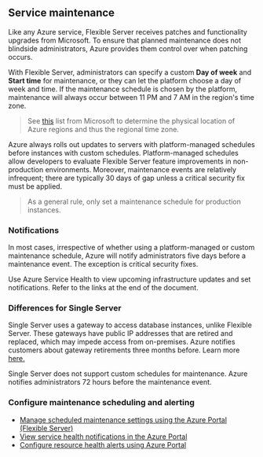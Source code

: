 ## Service maintenance

Like any Azure service, Flexible Server receives patches and functionality upgrades from Microsoft. To ensure that planned maintenance does not blindside administrators, Azure provides them control over when patching occurs.

With Flexible Server, administrators can specify a custom **Day of week** and **Start time** for maintenance, or they can let the platform choose a day of week and time. If the maintenance schedule is chosen by the platform, maintenance will always occur between 11 PM and 7 AM in the region's time zone.

> See [this](https://azure.microsoft.com/global-infrastructure/data-residency/#select-geography) list from Microsoft to determine the physical location of Azure regions and thus the regional time zone.

Azure always rolls out updates to servers with platform-managed schedules before instances with custom schedules. Platform-managed schedules allow developers to evaluate Flexible Server feature improvements in non-production environments. Moreover, maintenance events are relatively infrequent; there are typically 30 days of gap unless a critical security fix must be applied.

> As a general rule, only set a maintenance schedule for production instances.

### Notifications

In most cases, irrespective of whether using a platform-managed or custom maintenance schedule, Azure will notify administrators five days before a maintenance event. The exception is critical security fixes.

Use Azure Service Health to view upcoming infrastructure updates and set notifications. Refer to the links at the end of the document.

### Differences for Single Server

Single Server uses a gateway to access database instances, unlike Flexible Server. These gateways have public IP addresses that are retired and replaced, which may impede access from on-premises. Azure notifies customers about gateway retirements three months before. Learn more [here.](https://learn.microsoft.com/azure/postgresql/flexible-server/concepts-connectivity-architecture)

Single Server does not support custom schedules for maintenance. Azure notifies administrators 72 hours before the maintenance event.

### Configure maintenance scheduling and alerting

- [Manage scheduled maintenance settings using the Azure Portal (Flexible Server)](https://learn.microsoft.com/azure/postgresql/flexible-server/flexible-server/how-to-maintenance-portal)
- [View service health notifications in the Azure Portal](https://docs.microsoft.com/azure/service-health/service-notifications)
- [Configure resource health alerts using Azure Portal](https://docs.microsoft.com/azure/service-health/resource-health-alert-monitor-guide)
